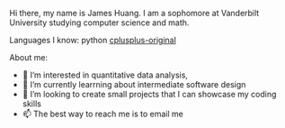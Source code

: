 Hi there, my name is James Huang.
I am a sophomore at Vanderbilt University studying computer science and math.

Languages I know:
python [cplusplus-original](https://user-images.githubusercontent.com/114640234/210699159-f5afbdbe-8c99-482f-89db-757747e67d99.svg)


About me:
- 👀 I’m interested in quantitative data analysis, 
- 🌱 I’m currently learrning about intermediate software design
- 💞️ I’m looking to create small projects that I can showcase my coding skills
- 📫 The best way to reach me is to email me
